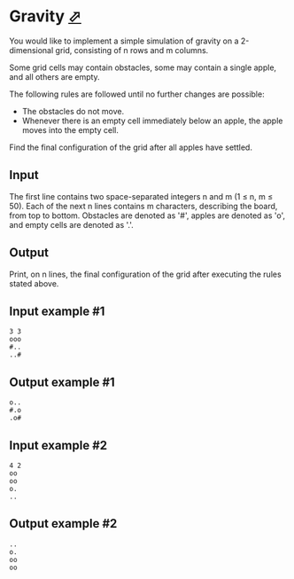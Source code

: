 # Gravity [⬀](https://www.e-olymp.com/en/contests/9290/problems/80900)

You would like to implement a simple simulation of gravity on a 2-dimensional grid, consisting of n rows and m columns.

Some grid cells may contain obstacles, some may contain a single apple, and all others are empty.

The following rules are followed until no further changes are possible:

- The obstacles do not move.
- Whenever there is an empty cell immediately below an apple, the apple moves into the empty cell.

Find the final configuration of the grid after all apples have settled.

## Input

The first line contains two space-separated integers n and m (1 ≤ n, m ≤ 50). Each of the next n lines contains m characters, describing the board, from top to bottom. Obstacles are denoted as '#', apples are denoted as 'o', and empty cells are denoted as '.'.

## Output

Print, on n lines, the final configuration of the grid after executing the rules stated above.

## Input example #1
```
3 3
ooo
#..
..#
```

## Output example #1
```
o..
#.o
.o#
```

## Input example #2
```
4 2
oo
oo
o.
..
```

## Output example #2
```
..
o.
oo
oo
```
